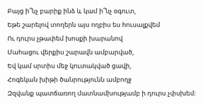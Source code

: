 Բայց ի՞նչ բարիք ինձ և կամ ի՞նչ օգուտ,


Եթե շարելով տողերն այս ողբիս ես հուսալքվեմ


Ու դուրս չթափեմ խոսքի խարանով


Մահացու վերքիս շարավն ամբարված,


Եվ կամ սրտիս մեջ կուտակված ցավի,


Հոգեկան խիթի ծանրությունն ամբողջ


Զզվանք պատճառող մատնամխությամբ ի դուրս չփսխեմ: